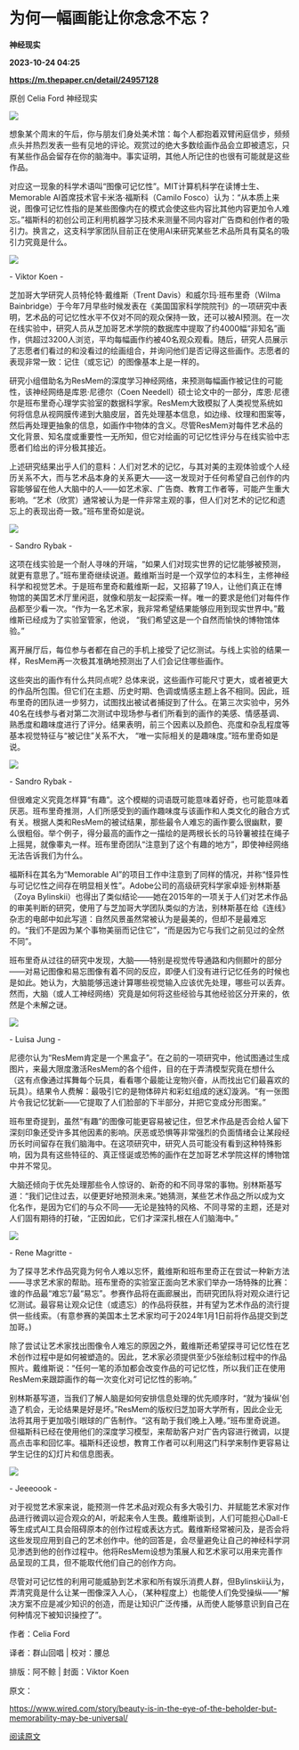 # 为何一幅画能让你念念不忘？
**神经现实**

**2023-10-24 04:25**

**https://m.thepaper.cn/detail/24957128**

原创 Celia Ford 神经现实

![](https://imagepphcloud.thepaper.cn/pph/image/274/415/466.jpg)

想象某个周末的午后，你与朋友们身处美术馆：每个人都抱着双臂闲庭信步，频频点头并热烈发表一些有见地的评论。观赏过的绝大多数绘画作品会立即被遗忘，只有某些作品会留存在你的脑海中。事实证明，其他人所记住的也很有可能就是这些作品。

对应这一现象的科学术语叫“图像可记忆性”。MIT计算机科学在读博士生、Memorable AI首席技术官卡米洛·福斯科（Camilo Fosco）认为：“从本质上来说，图像可记忆性指的是某些图像内在的模式会使这些内容比其他内容更加令人难忘。”福斯科的初创公司正利用机器学习技术来测量不同内容对广告商和创作者的吸引力。换言之，这支科学家团队目前正在使用AI来研究某些艺术品所具有莫名的吸引力究竟是什么。

![](https://imagepphcloud.thepaper.cn/pph/image/274/415/474.jpg)

\- Viktor Koen -

芝加哥大学研究人员特伦特·戴维斯（Trent Davis）和威尔玛·班布里奇（Wilma Bainbridge）于今年7月早些时候发表在《美国国家科学院院刊》的一项研究中表明，艺术品的可记忆性水平不仅对不同的观众保持一致，还可以被AI预测。在一次在线实验中，研究人员从芝加哥艺术学院的数据库中提取了约4000幅“非知名”画作，供超过3200人浏览，平均每幅画作约被40名观众观看。随后，研究人员展示了志愿者们看过的和没看过的绘画组合，并询问他们是否记得这些画作。志愿者的表现非常一致：记住（或忘记）的图像基本上是一样的。

研究小组借助名为ResMem的深度学习神经网络，来预测每幅画作被记住的可能性，该神经网络是库恩·尼德尔（Coen Needell）硕士论文中的一部分，库恩·尼德尔是班布里奇心理学实验室的数据科学家。ResMem大致模拟了人类视觉系统如何将信息从视网膜传递到大脑皮层，首先处理基本信息，如边缘、纹理和图案等，然后再处理更抽象的信息，如画作中物体的含义。尽管ResMem对每件艺术品的文化背景、知名度或重要性一无所知，但它对绘画的可记忆性评分与在线实验中志愿者们给出的评分极其接近。

上述研究结果出乎人们的意料：人们对艺术的记忆，与其对美的主观体验或个人经历关系不大，而与艺术品本身的关系更大——这一发现对于任何希望自己创作的内容能够留在他人大脑中的人——如艺术家、广告商、教育工作者等，可能产生重大影响。“艺术（欣赏）通常被认为是一件非常主观的事，但人们对艺术的记忆和遗忘上的表现出奇一致。”班布里奇如是说。

![](https://imagepphcloud.thepaper.cn/pph/image/274/415/475.jpg)

\- Sandro Rybak -

这项在线实验是一个耐人寻味的开端，“如果人们对现实世界的记忆能够被预测，就更有意思了。”班布里奇继续说道。戴维斯当时是一个双学位的本科生，主修神经科学和视觉艺术。于是班布里奇和戴维斯一起，又招募了19人，让他们真正在博物馆的美国艺术厅里闲逛，就像和朋友一起探索一样。唯一的要求是他们对每件作品都至少看一次。“作为一名艺术家，我非常希望结果能够应用到现实世界中。”戴维斯已经成为了实验室管家，他说， “我们希望这是一个自然而愉快的博物馆体验。”

离开展厅后，每位参与者都在自己的手机上接受了记忆测试。与线上实验的结果一样，ResMem再一次极其准确地预测出了人们会记住哪些画作。

这些突出的画作有什么共同点呢? 总体来说，这些画作可能尺寸更大，或者被更大的作品所包围。但它们在主题、历史时期、色调或情感主题上各不相同。因此，班布里奇的团队进一步努力，试图找出被试者捕捉到了什么。在第三次实验中，另外40名在线参与者对第二次测试中现场参与者们所看到的画作的美感、情感基调、熟悉度和趣味度进行了评分。结果表明，前三个因素以及颜色、亮度和杂乱程度等基本视觉特征与“被记住”关系不大， “唯一实际相关的是趣味度。”班布里奇如是说。

![](https://imagepphcloud.thepaper.cn/pph/image/274/415/477.jpg)

\- Sandro Rybak -

但很难定义究竟怎样算“有趣”。这个模糊的词语既可能意味着好奇，也可能意味着厌恶。班布里奇推测，人们所感受到的画作趣味度与该画作和人类文化的融合方式有关。根据人类和ResMem的被试结果，那些最令人难忘的画作要么很幽默，要么很粗俗。举个例子，得分最高的画作之一描绘的是两根长长的马铃薯被挂在绳子上摇晃，就像睾丸一样。班布里奇团队“注意到了这个有趣的地方”，即使神经网络无法告诉我们为什么。

福斯科在其名为“Memorable AI”的项目工作中注意到了同样的情况，并称“怪异性与可记忆性之间存在明显相关性”。Adobe公司的高级研究科学家卓娅·别林斯基（Zoya Bylinskii）也得出了类似结论——她在2015年的一项关于人们对艺术作品的审美判断的研究，使用了与芝加哥大学团队类似的方法，别林斯基在给《连线》杂志的电邮中如此写道：自然风景虽然常被认为是最美的，但却不是最难忘的。“我们不是因为某个事物美丽而记住它”，“而是因为它与我们之前见过的全然不同”。

班布里奇从过往的研究中发现，大脑——特别是视觉传导通路和内侧颞叶的部分——对易记图像和易忘图像有着不同的反应，即便人们没有进行记忆任务的时候也是如此。她认为，大脑能够迅速计算哪些视觉输入应该优先处理，哪些可以丢弃。然而，大脑（或人工神经网络）究竟是如何将这些经验与其他经验区分开来的，依然是个未解之谜。

![](https://imagepphcloud.thepaper.cn/pph/image/274/415/479.jpg)

\- Luisa Jung -

尼德尔认为“ResMem肯定是一个黑盒子”。在之前的一项研究中，他试图通过生成图片，来最大限度激活ResMem的各个组件，目的在于弄清模型究竟在想什么（这有点像通过挥舞每个玩具，看看哪个最能让宠物兴奋，从而找出它们最喜欢的玩具）。结果令人费解：最吸引它的是物体碎片和彩虹组成的迷幻漩涡。“有一张图片令我记忆犹新——它提取了人们脸部的下半部分，并把它变成分形图案。”

班布里奇提到，虽然“有趣”的图像可能更容易被记住，但艺术作品是否会给人留下深刻印象还受许多其他因素的影响。厌恶或恐惧等非常强烈的负面情绪会让某段经历长时间留存在我们脑海中。在这项研究中，研究人员可能没有看到这种特殊影响，因为具有这些特征的、真正怪诞或恐怖的画作在芝加哥艺术学院这样的博物馆中并不常见。

大脑还倾向于优先处理那些令人惊讶的、新奇的和不同寻常的事物。别林斯基写道：“我们记住过去，以便更好地预测未来。”她猜测，某些艺术作品之所以成为文化名作，是因为它们的与众不同——无论是独特的风格、不同寻常的主题，还是对人们固有期待的打破，“正因如此，它们才深深扎根在人们脑海中。”

![](https://imagepphcloud.thepaper.cn/pph/image/274/415/480.jpg)

\- Rene Magritte -

为了探寻艺术作品究竟为何令人难以忘怀，戴维斯和班布里奇正在尝试一种新方法——寻求艺术家的帮助。班布里奇的实验室正面向艺术家们举办一场特殊的比赛：谁的作品最“难忘”/最“易忘”。参赛作品将在画廊展出，而研究团队将对观众进行记忆测试。最容易让观众记住（或遗忘）的作品将获胜，并有望为艺术作品的流行提供一些线索。（有意参赛的美国本土艺术家均可于2024年1月1日前将作品提交到芝加哥。)

除了尝试让艺术家找出图像令人难忘的原因之外，戴维斯还希望探寻可记忆性在艺术创作过程中是如何被塑造的。因此，艺术家必须提供至少5张绘制过程中的作品照片。戴维斯说：“任何一笔的添加都会改变作品的可记忆性，所以我们正在使用ResMem来跟踪画作的每一次变化对可记忆性的影响。”

别林斯基写道，当我们了解人脑是如何安排信息处理的优先顺序时，“就为‘操纵’创造了机会，无论结果是好是坏。”ResMem的版权归芝加哥大学所有，因此企业无法将其用于更加吸引眼球的广告制作。“这有助于我们晚上入睡。”班布里奇说道。但福斯科已经在使用他们的深度学习模型，来帮助客户对广告内容进行微调，以提高点击率和回忆率。福斯科还设想，教育工作者可以利用这门科学来制作更容易让学生记住的幻灯片和信息图表。

![](https://imagepphcloud.thepaper.cn/pph/image/274/415/482.jpg)

\- Jeeeoook -

对于视觉艺术家来说，能预测一件艺术品对观众有多大吸引力、并赋能艺术家对作品进行微调以迎合观众的AI，听起来令人生畏。戴维斯谈到，人们可能担心Dall-E等生成式AI工具会阻碍原本的创作过程或表达方式。戴维斯经常被问及，是否会将这些发现应用到自己的艺术创作中。他的回答是，会尽量避免让自己的神经科学洞见渗透到他的创作过程中。他将ResMem设想为策展人和艺术家可以用来完善作品呈现的工具，但不能取代他们自己的创作方向。

尽管对可记忆性的利用可能威胁到艺术家和所有娱乐消费人群，但Bylinskii认为，弄清究竟是什么让某一图像深入人心，（某种程度上）也能使人们免受操纵——“解决方案不应是减少知识的创造，而是让知识广泛传播，从而使人能够意识到自己在何种情况下被知识操控了”。

作者：Celia Ford

译者：群山回唱 | 校对：腰总

排版：阿不鲸 | 封面：Viktor Koen

原文：

https://www.wired.com/story/beauty-is-in-the-eye-of-the-beholder-but-memorability-may-be-universal/

[阅读原文](http://mp.weixin.qq.com/s?__biz=MzI0MjI1NTgxNQ==&mid=2651480806&idx=1&sn=24f0d42fe456eaef98c2981d261b792d)